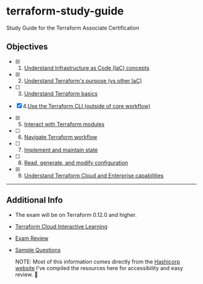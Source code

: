 # terraform-study-guide
Study Guide for the Terraform Associate Certification

## Objectives 

  - [x] 1. [Understand Infrastructure as Code (IaC) concepts](/Objective%201%20&%202/Iac.md)

  - [x] 2. [Understand Terraform's purpose (vs other IaC)](/Objective%201%20&%202/Iac.md)

  - [ ] 3. [Understand Terraform basics](/Objective%203/terraform-basics.md)
  - [x] 4.[Use the Terraform CLI (outside of core workflow)](/Objective%204/terraform-cli.md)
  - [x] 5. [Interact with Terraform modules](/Objective%205/modules.md)
  - [ ] 6. [Navigate Terraform workflow](/Objective%206/workflow.md)
  - [ ] 7. [Implement and maintain state](/Objective%207/manage-state.md)
  - [ ] 8. [Read, generate, and modify configuration](/Objective%208/hcl-features.md)
  - [x] 9. [Understand Terraform Cloud and Enterprise capabilities](/Objective%209/cloud-and-enterprise.md)

-------------------------------

## Additional Info 
- The exam will be on Terraform 0.12.0 and higher. 
- [Terraform Cloud Interactive Learning](https://www.katacoda.com/hashicorp/scenarios/terraform-cloud)
- [Exam Review](https://learn.hashicorp.com/terraform/certification/terraform-associate-review)
- [Sample Questions](/Sample%20Questions%20/Question-Answer.md)
  
  NOTE: Most of this information comes directly from the [Hashicorp website](https://learn.hashicorp.com/terraform/certification/terraform-associate-study-guide) I've compiled the resources here for accessibility and easy review. 🙂

